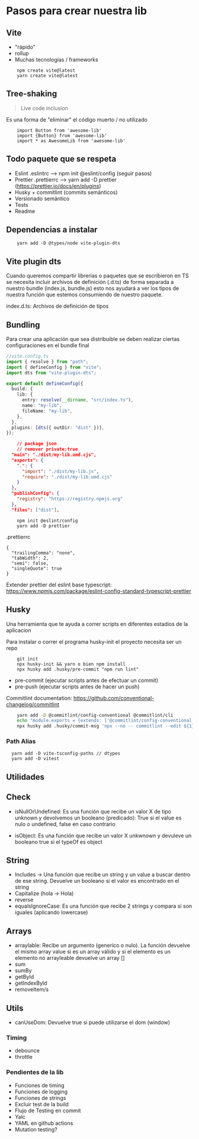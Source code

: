 # Pasos para crear nuestra lib

## Vite

- "rápido"
- rollup 
- Muchas tecnologías / frameworks

```
    npm create vite@latest
    yarn create vite@latest
```

## Tree-shaking

> Live code inclusion

Es una forma de "eliminar" el código muerto / no utilizado

```
    import Button from 'awesome-lib'
    import {Button} from 'awesome-lib'
    import * as AwesomeLib from 'awesome-lib'    
```


## Todo paquete que se respeta
- Eslint .eslintrc --> npm init @eslint/config (seguir pasos)
- Prettier .prettierrc --> yarn add -D prettier (https://prettier.io/docs/en/plugins)
- Husky + commitlint (commits semánticos) 
- Versionado semántico
- Tests
- Readme

## Dependencias a instalar
```
    yarn add -D @types/node vite-plugin-dts
```

## Vite plugin dts

Cuando queremos compartir librerias o paquetes que se escribieron en TS se necesita incluir archivos de definición
(.d.ts) de forma separada a nuestro bundle (index.js, bundle.js) esto nos ayudará a ver los tipos de nuestra función que estemos consumiendo de nuestro paquete.

index.d.ts: Archivos de definición de tipos

## Bundling

Para crear una aplicación que sea distribuible se deben realizar ciertas configuraciones en el bundle final


```typescript
//vite.config.ts
import { resolve } from "path";
import { defineConfig } from "vite";
import dts from "vite-plugin-dts";

export default defineConfig({
  build: {
    lib: {
      entry: resolve(__dirname, "src/index.ts"),
      name: "my-lib",
      fileName: "my-lib",
    },
  },
  plugins: [dts({ outDir: "dist" })],
});
```

```json
    // package json
    // remover private:true
  "main": "./dist/my-lib.umd.cjs",
  "exports": {
    ".": {
      "import": "./dist/my-lib.js",
      "require": "./dist/my-lib.umd.cjs"
    }
  },
  "publishConfig": {
    "registry": "https://registry.npmjs.org"
  },
  "files": ["dist"],
```


```
    npm init @eslint/config
    yarn add -D prettier
```

.prettierrc
```
{
  "trailingComma": "none",
  "tabWidth": 2,
  "semi": false,
  "singleQuote": true
}

```

Extender prettier del eslint base typescript: 
https://www.npmjs.com/package/eslint-config-standard-typescript-prettier

## Husky

Una herramienta que te ayuda a correr scripts en diferentes estadios de la aplicacion

Para instalar o correr el programa husky-init el proyecto necesita ser un repo
``` 
    git init
    npx husky-init && yarn o bien npm install
    npx husky add .husky/pre-commit "npm run lint"
```

- pre-commit (ejecutar scripts antes de efectuar un commit)
- pre-push (ejecutar scripts antes de hacer un push)

Commitlint documentation:
https://github.com/conventional-changelog/commitlint

```bash
    yarn add -D @commitlint/config-conventional @commitlint/cli
    echo "module.exports = {extends: ['@commitlint/config-conventional']}" > commitlint.config.cjs
    npx husky add .husky/commit-msg 'npx --no -- commitlint --edit ${1}'
```

### Path Alias



``` 
  yarn add -D vite-tsconfig-paths // dtypes
  yarn add -D vitest
```

## Utilidades

## Check

- isNullOrUndefined: Es una función que recibe un valor X de tipo unknown y devolvemos un booleano (predicado): True si el value es nulo o undefined, false en caso contrario
  
- isObject: Es una función que recibe un valor X unkwnown y devuleve un booleano true si el typeOf es object

## String

- Includes -> Una función que recibe un string y un value a buscar dentro de ese string. Devuelve un booleano si el valor es encontrado en el string
- Capitalize (hola -> Hola) 
- reverse
- equalsIgnoreCase: Es una función que recibe 2 strings y compara si son iguales (aplicando lowercase)


## Arrays
- arraylable: Recibe un argumento (generico o nulo). La función devuelve el mismo array value si es un array válido y si el elemento es un elemento no arrayleable devuelve un array []
- sum
- sumBy
- getById 
- getIndexById
- removeItem/s

## Utils
- canUseDom: Devuelve true si puede utilizarse el dom (window)

### Timing
- debounce
- throttle
  
### Pendientes de la lib
- Funciones de timing
- Funciones de logging
- Funciones de strings
- Excluir test de la build
- Flujo de Testing en commit
- Yalc
- YAML en github actions
- Mutation testing?
